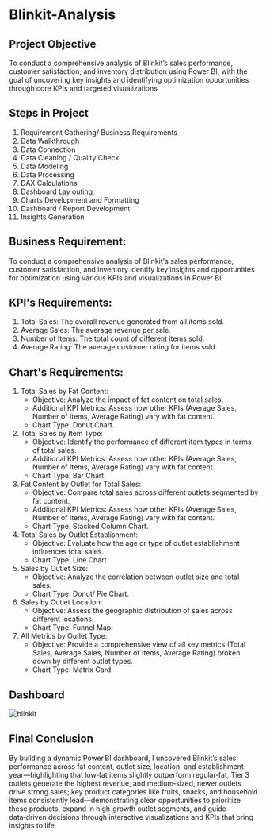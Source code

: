 # Blinkit-Analysis
## Project Objective
To conduct a comprehensive analysis of Blinkit’s sales performance, customer satisfaction, and inventory distribution using Power BI, with the goal of uncovering key insights and identifying optimization opportunities through core KPIs and targeted visualizations
## Steps in Project
1. Requirement Gathering/ Business Requirements
2. Data Walkthrough
3. Data Connection
4. Data Cleaning / Quality Check
5. Data Modeling
6. Data Processing
7. DAX Calculations
8. Dashboard Lay outing
9. Charts Development and Formatting
10. Dashboard / Report Development
11. Insights Generation
## Business Requirement:
To conduct a comprehensive analysis of Blinkit's sales performance, customer satisfaction, and inventory identify key insights and opportunities for optimization using various KPIs and visualizations in Power BI.
## KPI's Requirements:
1. Total Sales: The overall revenue generated from all items sold.
2. Average Sales: The average revenue per sale.
3. Number of Items: The total count of different items sold.
4. Average Rating: The average customer rating for items sold.
## Chart's Requirements:
1. Total Sales by Fat Content:
   - Objective: Analyze the impact of fat content on total sales.
   - Additional KPI Metrics: Assess how other KPIs (Average Sales, Number of Items, Average Rating) vary with fat content.
   - Chart Type: Donut Chart.
2. Total Sales by Item Type:
   - Objective: Identify the performance of different item types in terms of total sales.
   - Additional KPI Metrics: Assess how other KPIs (Average Sales, Number of Items, Average Rating) vary with fat content.
   - Chart Type: Bar Chart.
3. Fat Content by Outlet for Total Sales:
   - Objective: Compare total sales across different outlets segmented by fat content.
   - Additional KPI Metrics: Assess how other KPIs (Average Sales, Number of Items, Average Rating) vary with fat content.
   - Chart Type: Stacked Column Chart.
4. Total Sales by Outlet Establishment:
   - Objective: Evaluate how the age or type of outlet establishment influences total sales.
   - Chart Type: Line Chart.
5. Sales by Outlet Size:
   - Objective: Analyze the correlation between outlet size and total sales.
   - Chart Type: Donut/ Pie Chart.
6. Sales by Outlet Location:
   - Objective: Assess the geographic distribution of sales across different locations.
   - Chart Type: Funnel Map.
7. All Metrics by Outlet Type:
   - Objective: Provide a comprehensive view of all key metrics (Total Sales, Average Sales, Number of Items, Average Rating) broken down by different outlet types.
   - Chart Type: Matrix Card.
  ## Dashboard 
  ![blinkit](https://github.com/user-attachments/assets/d86dbd5f-b344-4946-bd19-bfe69f55a7ef)
  ## Final Conclusion
  By building a dynamic Power BI dashboard, I uncovered Blinkit’s sales performance across fat content, outlet size, location, and establishment year—highlighting that low‑fat items slightly outperform regular‑fat, Tier 3 outlets generate the highest revenue, and medium‑sized, newer outlets drive strong sales; key product categories like fruits, snacks, and household items consistently lead—demonstrating clear opportunities to prioritize these products, expand in high‑growth outlet segments, and guide data‑driven decisions through interactive visualizations and KPIs that bring insights to life.

